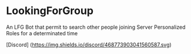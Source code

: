 # LookingForGroup
An LFG Bot that permit to search other people joining Server Personalized Roles for a determinated time

[Discord] (https://img.shields.io/discord/468773903041560587.svg)
